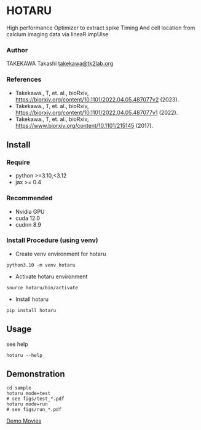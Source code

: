 # HOTARU

High performance Optimizer to extract spike Timing And cell location from calcium imaging data via lineaR impUlse

### Author
TAKEKAWA Takashi <takekawa@tk2lab.org>

### References
- Takekawa., T, et. al.,
  bioRxiv, https://biorxiv.org/content/10.1101/2022.04.05.487077v2 (2023).
- Takekawa., T, et. al.,
  bioRxiv, https://biorxiv.org/content/10.1101/2022.04.05.487077v1 (2022).
- Takekawa., T, et. al.,
  bioRxiv, https://www.biorxiv.org/content/10.1101/215145 (2017).


## Install

### Require
- python >=3.10,<3.12
- jax >= 0.4

### Recommended
- Nvidia GPU
- cuda 12.0
- cudnn 8.9

### Install Procedure (using venv)
- Create venv environment for hotaru
```shell
python3.10 -m venv hotaru
```
- Activate hotaru environment
```shell
source hotaru/bin/activate
```
- Install hotaru
```shell
pip install hotaru
```


## Usage
see help
```shell
hotaru --help
```


## Demonstration
```shell
cd sample
hotaru mode=test
# see figs/test_*.pdf
hotaru mode=run
# see figs/run_*.pdf
```

[Demo Movies](https://drive.google.com/drive/folders/1yZK8vU1WOyCMuU-ogiSB7FJcZUxU8QtP?usp=sharing)
